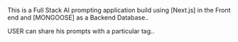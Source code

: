 This is a Full Stack AI prompting application build using [Next.js] in the Front end and [MONGOOSE] as a Backend Database..

USER can share his prompts with a particular tag..
